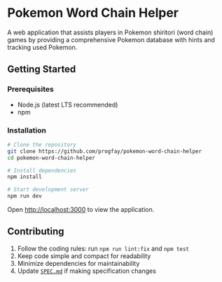# Pokemon Word Chain Helper

A web application that assists players in Pokemon shiritori (word chain) games by providing a comprehensive Pokemon database with hints and tracking used Pokemon.

## Getting Started

### Prerequisites

- Node.js (latest LTS recommended)
- npm

### Installation

```bash
# Clone the repository
git clone https://github.com/progfay/pokemon-word-chain-helper
cd pokemon-word-chain-helper

# Install dependencies
npm install

# Start development server
npm run dev
```

Open [http://localhost:3000](http://localhost:3000) to view the application.

## Contributing

1. Follow the coding rules: run `npm run lint:fix` and `npm test`
2. Keep code simple and compact for readability
3. Minimize dependencies for maintainability
4. Update [`SPEC.md`](./SPEC.md) if making specification changes